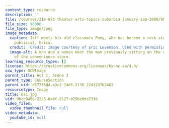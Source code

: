 ```yaml
---
content_type: resource
description: ''
file: /courses/21m-873-theater-arts-topics-suburbia-january-iap-2008/9bcc945622268a0f9127025be0da7310_071.jpg
file_size: 98096
file_type: image/jpeg
image_metadata:
  caption: Jeff meets his old classmate Pony, who has become a rock star, and Pony's
    publicist, Erica.
  credit: 'Credit: Image courtesy of Eric Levenson. Used with permission.'
  image-alt: A man and a woman meet the man previously sitting on the curb in front
    of the convenience store.
learning_resource_types: []
license: https://creativecommons.org/licenses/by-nc-sa/4.0/
ocw_type: OCWImage
parent_title: Act 1, Scene 3
parent_type: CourseSection
parent_uid: d177f6d4-a3c2-24d3-2130-224328762462
resourcetype: Image
title: 071.jpg
uid: 9bcc9456-2226-8a0f-9127-025be0da7310
video_files:
  video_thumbnail_file: null
video_metadata:
  youtube_id: null
---
```

